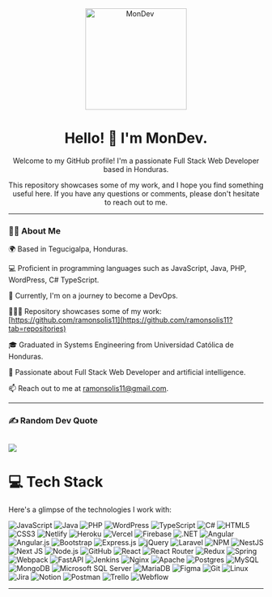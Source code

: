<div align="center">
    <img src="https://media.giphy.com/media/v1.Y2lkPTc5MGI3NjExZDg4MjcxOTFkMGU3M2U2ZTc5Mzc4ODI4Zjc2YzFiM2Q0NmRmMmFlMSZjdD1n/f3iwJFOVOwuy7K6FFw/giphy.gif" width="200" alt="MonDev">
    <h1>Hello! 👋 I'm MonDev.</h1>
    <p>Welcome to my GitHub profile! I'm a passionate Full Stack Web Developer based in Honduras.</p>
    <p>This repository showcases some of my work, and I hope you find something useful here. If you have any questions or comments, please don't hesitate to reach out to me.</p>
</div>


---

### 👨‍💻 About Me

🌍 Based in Tegucigalpa, Honduras.

💻 Proficient in programming languages such as JavaScript, Java, PHP, WordPress, C# TypeScript.

📖 Currently, I'm on a journey to become a DevOps.

👨🏻‍💻 Repository showcases some of my work: [https://github.com/ramonsolis11](https://github.com/ramonsolis11?tab=repositories)

🎓 Graduated in Systems Engineering from Universidad Católica de Honduras.

🎉 Passionate about Full Stack Web Developer and artificial intelligence.

📫 Reach out to me at ramonsolis11@gmail.com.

---
### ✍️ Random Dev Quote
![](https://quotes-github-readme.vercel.app/api?type=horizontal&theme=radical)
---


# 💻 Tech Stack

Here's a glimpse of the technologies I work with:

![JavaScript](https://img.shields.io/badge/JavaScript-%23323330?style=for-the-badge&logo=javascript&logoColor=%23F7DF1E)
![Java](https://img.shields.io/badge/Java-%23ED8B00?style=for-the-badge&logo=java&logoColor=white)
![PHP](https://img.shields.io/badge/PHP-%23777BB4?style=for-the-badge&logo=php&logoColor=white)
![WordPress](https://img.shields.io/badge/WordPress-%2321759B?style=for-the-badge&logo=wordpress&logoColor=white)
![TypeScript](https://img.shields.io/badge/TypeScript-%23007ACC?style=for-the-badge&logo=typescript&logoColor=white)
![C#](https://img.shields.io/badge/C%23-%23239120?style=for-the-badge&logo=c-sharp&logoColor=white)
![HTML5](https://img.shields.io/badge/HTML5-%23E34F26?style=for-the-badge&logo=html5&logoColor=white)
![CSS3](https://img.shields.io/badge/CSS3-%231572B6?style=for-the-badge&logo=css3&logoColor=white)
![Netlify](https://img.shields.io/badge/Netlify-%23000000?style=for-the-badge&logo=netlify&logoColor=#00C7B7)
![Heroku](https://img.shields.io/badge/Heroku-%23430098?style=for-the-badge&logo=heroku&logoColor=white)
![Vercel](https://img.shields.io/badge/Vercel-%23000000?style=for-the-badge&logo=vercel&logoColor=white)
![Firebase](https://img.shields.io/badge/Firebase-%23039BE5?style=for-the-badge&logo=firebase)
![.NET](https://img.shields.io/badge/.NET-5C2D91?style=for-the-badge&logo=.net&logoColor=white)
![Angular](https://img.shields.io/badge/Angular-%23DD0031?style=for-the-badge&logo=angular&logoColor=white)
![Angular.js](https://img.shields.io/badge/Angular.js-%23E23237?style=for-the-badge&logo=angularjs&logoColor=white)
![Bootstrap](https://img.shields.io/badge/Bootstrap-%23563D7C?style=for-the-badge&logo=bootstrap&logoColor=white)
![Express.js](https://img.shields.io/badge/Express.js-%23404d59?style=for-the-badge&logo=express&logoColor=%2361DAFB)
![jQuery](https://img.shields.io/badge/jQuery-%230769AD?style=for-the-badge&logo=jquery&logoColor=white)
![Laravel](https://img.shields.io/badge/Laravel-%23FF2D20?style=for-the-badge&logo=laravel&logoColor=white)
![NPM](https://img.shields.io/badge/NPM-%23000000?style=for-the-badge&logo=npm&logoColor=white)
![NestJS](https://img.shields.io/badge/NestJS-%23E0234E?style=for-the-badge&logo=nestjs&logoColor=white)
![Next JS](https://img.shields.io/badge/Next-black?style=for-the-badge&logo=next.js&logoColor=white)
![Node.js](https://img.shields.io/badge/Node.js-6DA55F?style=for-the-badge&logo=node.js&logoColor=white)
![GitHub](https://img.shields.io/badge/GitHub-%23121011?style=for-the-badge&logo=github&logoColor=white)
![React](https://img.shields.io/badge/React-%2320232a?style=for-the-badge&logo=react&logoColor=%2361DAFB)
![React Router](https://img.shields.io/badge/React_Router-CA4245?style=for-the-badge&logo=react-router&logoColor=white)
![Redux](https://img.shields.io/badge/Redux-%23593d88?style=for-the-badge&logo=redux&logoColor=white)
![Spring](https://img.shields.io/badge/Spring-%236DB33F?style=for-the-badge&logo=spring&logoColor=white)
![Webpack](https://img.shields.io/badge/Webpack-%238DD6F9?style=for-the-badge&logo=webpack&logoColor=black)
![FastAPI](https://img.shields.io/badge/FastAPI-005571?style=for-the-badge&logo=fastapi)
![Jenkins](https://img.shields.io/badge/Jenkins-%232C5263?style=for-the-badge&logo=jenkins&logoColor=white)
![Nginx](https://img.shields.io/badge/Nginx-%23009639?style=for-the-badge&logo=nginx&logoColor=white)
![Apache](https://img.shields.io/badge/Apache-%23D42029?style=for-the-badge&logo=apache&logoColor=white)
![Postgres](https://img.shields.io/badge/PostgreSQL-%23316192?style=for-the-badge&logo=postgresql&logoColor=white)
![MySQL](https://img.shields.io/badge/MySQL-%2300f?style=for-the-badge&logo=mysql&logoColor=white)
![MongoDB](https://img.shields.io/badge/MongoDB-%234ea94b?style=for-the-badge&logo=mongodb&logoColor=white)
![Microsoft SQL Server](https://img.shields.io/badge/Microsoft_SQL_Server-CC2927?style=for-the-badge&logo=microsoft%20sql%20server&logoColor=white)
![MariaDB](https://img.shields.io/badge/MariaDB-003545?style=for-the-badge&logo=mariadb&logoColor=white)
![Figma](https://img.shields.io/badge/Figma-%23F24E1E?style=for-the-badge&logo=figma&logoColor=white)
![Git](https://img.shields.io/badge/Git-fc6d26?style=for-the-badge&logo=git&logoColor=white)
![Linux](https://img.shields.io/badge/Linux-FCC624?style=for-the-badge&logo=linux&logoColor=black)
![Jira](https://img.shields.io/badge/Jira-%230A0FFF?style=for-the-badge&logo=jira&logoColor=white)
![Notion](https://img.shields.io/badge/Notion-%23000000?style=for-the-badge&logo=notion&logoColor=white)
![Postman](https://img.shields.io/badge/Postman-FF6C37?style=for-the-badge&logo=postman&logoColor=white)
![Trello](https://img.shields.io/badge/Trello-%23026AA7?style=for-the-badge&logo=Trello&logoColor=white)
![Webflow](https://img.shields.io/badge/Webflow-4353FF?style=for-the-badge&logo=webflow&logoColor=white)


---


<!--
**ramonsolis11/RamonSolis11** is a ✨ _special_ ✨ repository because its `README.md` (this file) appears on your GitHub profile.

Here are some ideas to get you started:

- 🔭 I’m currently working on ...
- 🌱 I’m currently learning ...
- 👯 I’m looking to collaborate on ...
- 🤔 I’m looking for help with ...
- 💬 Ask me about ...
- 📫 How to reach me: ...
- 😄 Pronouns: ...
- ⚡ Fun fact: ...
-->
